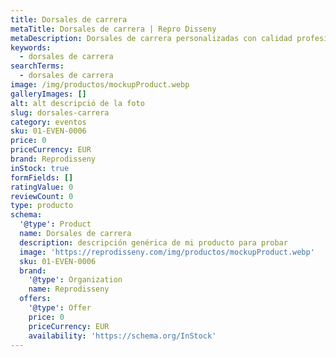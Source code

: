 ```yaml
---
title: Dorsales de carrera
metaTitle: Dorsales de carrera | Repro Disseny
metaDescription: Dorsales de carrera personalizadas con calidad profesional en Cataluña.
keywords:
  - dorsales de carrera
searchTerms:
  - dorsales de carrera
image: /img/productos/mockupProduct.webp
galleryImages: []
alt: alt descripció de la foto
slug: dorsales-carrera
category: eventos
sku: 01-EVEN-0006
price: 0
priceCurrency: EUR
brand: Reprodisseny
inStock: true
formFields: []
ratingValue: 0
reviewCount: 0
type: producto
schema:
  '@type': Product
  name: Dorsales de carrera
  description: descripción genérica de mi producto para probar
  image: 'https://reprodisseny.com/img/productos/mockupProduct.webp'
  sku: 01-EVEN-0006
  brand:
    '@type': Organization
    name: Reprodisseny
  offers:
    '@type': Offer
    price: 0
    priceCurrency: EUR
    availability: 'https://schema.org/InStock'
---
```


